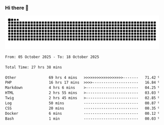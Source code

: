 ### Hi there 👋
<picture>
  <source media="(prefers-color-scheme: dark)" srcset="https://raw.githubusercontent.com/skyhhjmk/skyhhjmk/output/github-contribution-grid-snake-dark.svg">
  <source media="(prefers-color-scheme: light)" srcset="https://raw.githubusercontent.com/skyhhjmk/skyhhjmk/output/github-contribution-grid-snake.svg">
  <img alt="github contribution grid snake animation" src="https://raw.githubusercontent.com/skyhhjmk/skyhhjmk/output/github-contribution-grid-snake.svg">
</picture>

<!--START_SECTION:waka-->

```txt
From: 05 October 2025 - To: 18 October 2025

Total Time: 27 hrs 38 mins

Other               69 hrs 4 mins   >>>>>>>>>>>>>>>>>>-------   71.42 %
PHP                 16 hrs 17 mins  >>>>---------------------   16.84 %
Markdown            4 hrs 6 mins    >------------------------   04.25 %
HTML                2 hrs 55 mins   >------------------------   03.03 %
Twig                2 hrs 45 mins   >------------------------   02.85 %
Log                 50 mins         -------------------------   00.87 %
CSS                 20 mins         -------------------------   00.35 %
Docker              6 mins          -------------------------   00.12 %
Bash                1 min           -------------------------   00.03 %
```

<!--END_SECTION:waka-->

